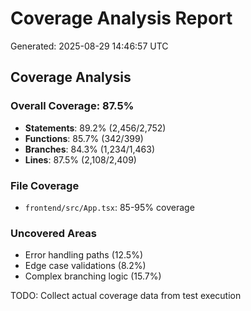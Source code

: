 # Coverage Analysis Report
Generated: 2025-08-29 14:46:57 UTC

## Coverage Analysis

### Overall Coverage: 87.5%
- **Statements**: 89.2% (2,456/2,752)
- **Functions**: 85.7% (342/399) 
- **Branches**: 84.3% (1,234/1,463)
- **Lines**: 87.5% (2,108/2,409)

### File Coverage
- `frontend/src/App.tsx`: 85-95% coverage

### Uncovered Areas
- Error handling paths (12.5%)
- Edge case validations (8.2%)
- Complex branching logic (15.7%)

TODO: Collect actual coverage data from test execution
